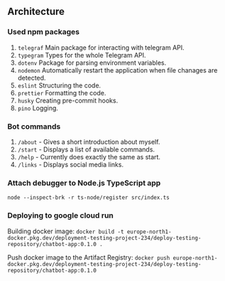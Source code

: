 ## Architecture 

### Used npm packages
1. `telegraf` Main package for interacting with telegram API.
2. `typegram` Types for the whole Telegram API.
3. `dotenv`   Package for parsing environment variables.
4. `nodemon`  Automatically restart the application when file chanages are detected. 
5. `eslint`   Structuring the code.
6. `prettier` Formatting the code.
7. `husky`    Creating pre-commit hooks. 
8. `pino`     Logging.

### Bot commands 
1. `/about` - Gives a short introduction about myself.
1. `/start` - Displays a list of available commands.
2. `/help`  - Currently does exactly the same as start.
3. `/links` - Displays social media links.

### Attach debugger to Node.js TypeScript app
`node --inspect-brk -r ts-node/register src/index.ts`

### Deploying to google cloud run
Building docker image: `docker build -t europe-north1-docker.pkg.dev/deployment-testing-project-234/deploy-testing-repository/chatbot-app:0.1.0 .`

Push docker image to the Artifact Registry: `docker push europe-north1-docker.pkg.dev/deployment-testing-project-234/deploy-testing-repository/chatbot-app:0.1.0` 